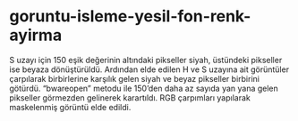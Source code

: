 # goruntu-isleme-yesil-fon-renk-ayirma


S uzayı için 150 eşik değerinin altındaki pikseller siyah, üstündeki pikseller ise beyaza 
dönüştürüldü. 
Ardından elde edilen H ve S uzayına ait görüntüler çarpılarak birbirlerine karşılık gelen 
siyah ve beyaz pikseller birbirini götürdü. 
“bwareopen” metodu ile 150’den daha az sayıda yan yana gelen pikseller görmezden 
gelinerek karartıldı. RGB çarpımları yapılarak maskelenmiş görüntü elde edildi.
